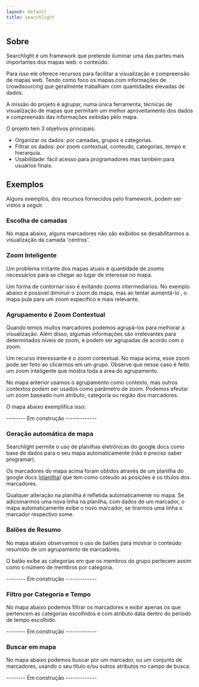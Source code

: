 ```yaml
---
layout: default
title: searchlight
---
```


Sobre
-----

Searchlight é um framework que pretende iluminar uma das partes mais importantes dos mapas web: o conteúdo.

Para isso ele oferece recursos para facilitar a visualização e compreensão de mapas web. Tendo como foco os mapas com informações de crowdsourcing que geralmente trabalham com quantidades elevadas de dados.

A missão do projeto é agrupar, numa única ferramenta, técnicas de visualização de mapas que permitam um melhor aproveitamento dos dados e compreensão das informações exibidas pelo mapa.

O projeto tem 3 objetivos principais:

* Organizar os dados: por  camadas, grupos e categorias.
* Filtrar os dados: por zoom contextual, conteudo, categorias, tempo e hierarquia.
* Usabilidade: fácil acesso  para programadores mas também para usuários finais. 


Exemplos
--------
Alguns exemplos, dos recursos fornecidos pelo framework, podem ser vistos a seguir.

### Escolha de camadas
No mapa abaixo, alguns marcadores não são exibidos se desabilitarmos a visualização da camada 'centros'.
<div id="map"> </div>

### Zoom Inteligente
Um problema irritante dos mapas atuais é quantidade de zooms necessários para se chegar ao lugar de interesse no mapa.

Um forma de contornar isso é evitando zooms intermediários. No exemplo abaixo é possivel diminuir o zoom do mapa,  mas ao tentar aumentá-lo , o mapa pula para um zoom específico e mais relevante.
<div id="map2"> </div>


### Agrupamento e Zoom Contextual

Quando temos muitos marcadores podemos agrupá-los para melhorar a visualização. Além disso, algumas informações são irrelevantes para determinados níveis de zoom, e podem ser agrupadas de acordo com o zoom.

<div id="map_cluster"> </div>

Um recurso interessante é o zoom contextual. No mapa acima, esse zoom pode ser feito ao clicarmos em um grupo. Observe que nesse caso é feito um zoom inteligente que mostra toda a area do agrupamento.

No mapa anterior usamos o agrupamento como contexto, mas outros contextos podem ser usados como parâmetro de zoom. Podemos efeutar um zoom baseado num atributo, categoria ou região dos marcadores.

O mapa abaixo exemplifica isso: 

-------- Em construção ------------- 

### Geração automática de mapa
Searchlight permite o uso de planilhas eletrônicas do google docs como base de dados para o seu mapa automaticamente (não é preciso saber programar).

<div id='map_gdoc'> </div>

Os marcadores do mapa acima foram obtidos através de um planilha do google docs ([planilha](https://docs.google.com/spreadsheet/pub?key=0AhU-mW4ERuT5dHBRcGF5eml1aGhnTzl0RXh3MHdVakE&single=true&gid=0&output=html))  que tem como coteudo as posições e os titulos dos marcadores.

Qualquer alteração na planilha é refletida automaticamente no mapa. Se adicionarmos uma nova linha na planilha, com dados de um marcador, o mapa automaticamente exibe o novo marcador, se tirarmos uma linha o marcador respectivo some.
 
### Balões de Resumo 
No mapa abaixo observamos o uso de balões para mostrar o conteúdo resumido de um agrupamento de marcadores.

O balão exibe as categorias em que os membros do grupo pertecem assim como o número de membros por categoria.

-------- Em construção ------------- 

### Filtro por Categoria e Tempo
No mapa abaixo podemos filtrar os marcadores e exibir apenas os que pertencem as categorias escolhidos e com atributo data dentro do período de tempo escolhido.

-------- Em construção ------------- 



### Buscar em mapa
No mapa abaixo podemos buscar por um marcador, ou um conjunto de marcadores, usando o seu título e/ou outros atributos no campo de busca.

-------- Em construção ------------- 


